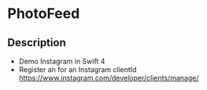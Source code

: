 # PhotoFeed

## Description

- Demo Instagram in Swift 4
- Register an for an Instagram clientId https://www.instagram.com/developer/clients/manage/